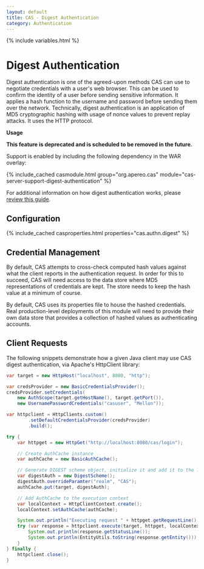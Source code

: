 ```yaml
---
layout: default
title: CAS - Digest Authentication
category: Authentication
---
```

{% include variables.html %}


# Digest Authentication

Digest authentication is one of the agreed-upon methods CAS can use to negotiate credentials with a user's
web browser. This can be used to confirm the identity of a user before sending sensitive information.
It applies a hash function to the username and password before sending them over the network.
Technically, digest authentication is an application of MD5 cryptographic
hashing with usage of nonce values to prevent replay attacks. It uses the HTTP protocol.

<div class="alert alert-warning"><strong>Usage</strong>
<p><strong>This feature is deprecated and is scheduled to be removed in the future.</strong></p>
</div>

Support is enabled by including the following dependency in the WAR overlay:

{% include_cached casmodule.html group="org.apereo.cas" module="cas-server-support-digest-authentication" %}

For additional information on how digest authentication works,
please [review this guide](https://en.wikipedia.org/wiki/Digest_access_authentication).

## Configuration

{% include_cached casproperties.html properties="cas.authn.digest" %}

## Credential Management

By default, CAS attempts to cross-check computed hash values against what the client reports in the authentication request.
In order for this to succeed, CAS will need access to the data store where MD5 representations of credentials are kept. The store
needs to keep the hash value at a minimum of course.

By default, CAS uses its properties file to house the hashed credentials. Real production-level deployments
of this module will need to provide their own data store that provides a collection of hashed values as authenticating accounts.

## Client Requests

The following snippets demonstrate how a given Java client may use CAS digest authentication,
via Apache's HttpClient library:

```java
var target = new HttpHost("localhost", 8080, "http");

var credsProvider = new BasicCredentialsProvider();
credsProvider.setCredentials(
    new AuthScope(target.getHostName(), target.getPort()),
    new UsernamePasswordCredentials("casuser", "Mellon"));

var httpclient = HttpClients.custom()
        .setDefaultCredentialsProvider(credsProvider)
        .build();

try {
    var httpget = new HttpGet("http://localhost:8080/cas/login");

    // Create AuthCache instance
    var authCache = new BasicAuthCache();

    // Generate DIGEST scheme object, initialize it and add it to the local auth cache
    var digestAuth = new DigestScheme();
    digestAuth.overrideParamter("realm", "CAS");
    authCache.put(target, digestAuth);

    // Add AuthCache to the execution context
    var localContext = HttpClientContext.create();
    localContext.setAuthCache(authCache);

    System.out.println("Executing request " + httpget.getRequestLine() + " to " + target);
    try (var response = httpclient.execute(target, httpget, localContext)) {
        System.out.println(response.getStatusLine());
        System.out.println(EntityUtils.toString(response.getEntity()));
    }
} finally {
    httpclient.close();
}
```
